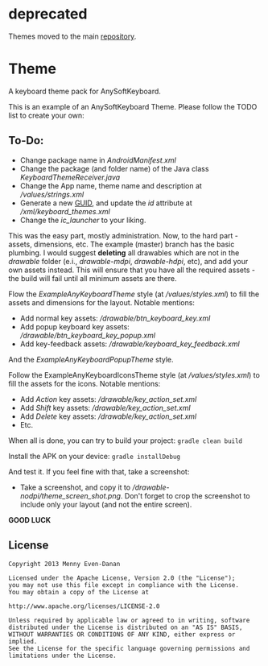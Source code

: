 # deprecated
Themes moved to the main [repository](https://github.com/AnySoftKeyboard/AnySoftKeyboard/tree/master/addons/themes).

Theme
=====

A keyboard theme pack for AnySoftKeyboard.

This is an example of an AnySoftKeyboard Theme. Please follow the TODO list to create your own:

To-Do:
------
- Change package name in _AndroidManifest.xml_
- Change the package (and folder name) of the Java class _KeyboardThemeReceiver.java_
- Change the App name, theme name and description at _/values/strings.xml_
- Generate a new [GUID](http://www.guidgenerator.com/), and update the _id_ attribute at */xml/keyboard_themes.xml*
- Change the *ic_launcher* to your liking.

This was the easy part, mostly administration. Now, to the hard part - assets, dimensions, etc.
The example (master) branch has the basic plumbing. I would suggest **deleting** all drawables which are not in the _drawable_ folder (e.i., _drawable-mdpi_, _drawable-hdpi_, etc), and add your own assets instead. This will ensure that you have all the required assets - the build will fail until all minimum assets are there.

Flow the _ExampleAnyKeyboardTheme_ style (at _/values/styles.xml_) to fill the assets and dimensions for the layout. Notable mentions:
- Add normal key assets: */drawable/btn_keyboard_key.xml*
- Add popup keyboard key assets: */drawable/btn_keyboard_key_popup.xml*
- Add key-feedback assets: */drawable/keyboard_key_feedback.xml*
 
And the _ExampleAnyKeyboardPopupTheme_ style.

Follow the ExampleAnyKeyboardIconsTheme style (at _/values/styles.xml_) to fill the assets for the icons. Notable mentions:
- Add _Action_ key assets: */drawable/key_action_set.xml*
- Add _Shift_ key assets: */drawable/key_action_set.xml*
- Add _Delete_ key assets: */drawable/key_action_set.xml*
- Etc.

When all is done, you can try to build your project:
```gradle clean build```

Install the APK on your device: 
```gradle installDebug```

And test it. If you feel fine with that, take a screenshot:
- Take a screenshot, and copy it to */drawable-nodpi/theme_screen_shot.png*. Don't forget to crop the screenshot to include only your layout (and not the entire screen).

**GOOD LUCK**

License
-------

    Copyright 2013 Menny Even-Danan
    
    Licensed under the Apache License, Version 2.0 (the "License");
    you may not use this file except in compliance with the License.
    You may obtain a copy of the License at
    
    http://www.apache.org/licenses/LICENSE-2.0
    
    Unless required by applicable law or agreed to in writing, software
    distributed under the License is distributed on an "AS IS" BASIS,
    WITHOUT WARRANTIES OR CONDITIONS OF ANY KIND, either express or implied.
    See the License for the specific language governing permissions and
    limitations under the License.
    


